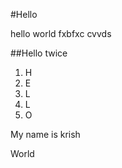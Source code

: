 #Hello

hello world 
fxbfxc cvvds


##Hello twice
1. H
2. E
3. L
4. L
5. O


My name is krish


World